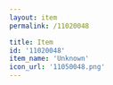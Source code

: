 ```yaml
---
layout: item
permalink: /11020048

title: Item
id: '11020048'
item_name: 'Unknown'
icon_url: '11050048.png'
---
```

